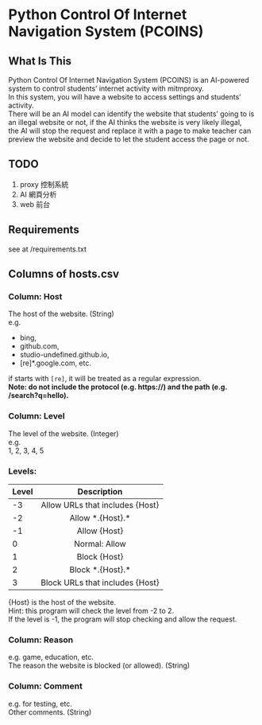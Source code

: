# Python Control Of Internet Navigation System (PCOINS)

## What Is This

Python Control Of Internet Navigation System (PCOINS) is an AI-powered system to control students’ internet activity with mitmproxy.  
In this system, you will have a website to access settings and students’ activity.  
There will be an AI model can identify the website that students’ going to is an illegal website or not, if the AI thinks the website is very likely illegal,  
the AI will stop the request and replace it with a page to make teacher can preview the website and decide to let the student access the page or not.

## TODO

1. proxy 控制系統
2. AI 網頁分析
3. web 前台

## Requirements

see at /requirements.txt

## Columns of hosts.csv

### Column: Host

The host of the website. (String)  
e.g.  

- bing,  
- github.com,  
- studio-undefined.github.io,  
- [re]*.google.com,
etc.

if starts with `[re]`, it will be treated as a regular expression.  
**Note: do not include the protocol (e.g. https://) and the path (e.g. /search?q=hello).**

### Column: Level

The level of the website. (Integer)  
e.g.  
1, 2, 3, 4, 5  

### **Levels:**

| Level |            Description            |
|:------|:---------------------------------:|
|-3     |  Allow URLs that includes {Host}  |
|-2     |         Allow \*.{Host}.\*        |
|-1     |           Allow {Host}            |
|0      |          Normal: Allow            |
|1      |           Block {Host}            |
|2      |       Block \*.{Host}.\*          |
|3      | Block URLs that includes {Host}   |

{Host} is the host of the website.  
Hint: this program will check the level from -2 to 2.  
If the level is -1, the program will stop checking and allow the request.

### Column: Reason

e.g. game, education, etc.  
The reason the website is blocked (or allowed). (String)

### Column: Comment

e.g. for testing, etc.  
Other comments. (String)
